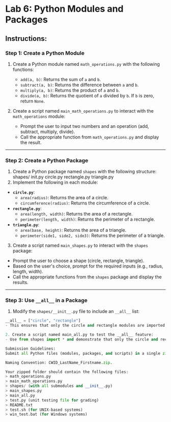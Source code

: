 # Lab 6: Python Modules and Packages

## Instructions:

### **Step 1: Create a Python Module**

1. Create a Python module named `math_operations.py` with the following functions:

   - `add(a, b)`: Returns the sum of `a` and `b`.
   - `subtract(a, b)`: Returns the difference between `a` and `b`.
   - `multiply(a, b)`: Returns the product of `a` and `b`.
   - `divide(a, b)`: Returns the quotient of `a` divided by `b`. If `b` is zero, return `None`.
2. Create a script named `main_math_operations.py` to interact with the `math_operations` module:

   - Prompt the user to input two numbers and an operation (add, subtract, multiply, divide).
   - Call the appropriate function from `math_operations.py` and display the result.

---

### **Step 2: Create a Python Package**

1. Create a Python package named `shapes` with the following structure:
   shapes/
   init.py
   circle.py
   rectangle.py
   triangle.py
2. Implement the following in each module:

- **`circle.py`**:
  - `area(radius)`: Returns the area of a circle.
  - `circumference(radius)`: Returns the circumference of a circle.
- **`rectangle.py`**:
  - `area(length, width)`: Returns the area of a rectangle.
  - `perimeter(length, width)`: Returns the perimeter of a rectangle.
- **`triangle.py`**:
  - `area(base, height)`: Returns the area of a triangle.
  - `perimeter(side1, side2, side3)`: Returns the perimeter of a triangle.

3. Create a script named `main_shapes.py` to interact with the `shapes` package:

- Prompt the user to choose a shape (circle, rectangle, triangle).
- Based on the user's choice, prompt for the required inputs (e.g., radius, length, width).
- Call the appropriate functions from the `shapes` package and display the results.

---

### **Step 3: Use `__all__` in a Package**

1. Modify the `shapes/__init__.py` file to include an `__all__` list:

```python
__all__ = ["circle", "rectangle"]
- This ensures that only the circle and rectangle modules are imported when from shapes import * is used.

2. Create a script named main_all.py to test the __all__ feature:
- Use from shapes import * and demonstrate that only the circle and rectangle modules are imported.

Submission Guidelines:
Submit all Python files (modules, packages, and scripts) in a single zip file.

Naming Convention: CWID_LastName_Firstname.zip.

Your zipped folder should contain the following files:
> math_operations.py
> main_math_operations.py
> shapes/ (with all submodules and __init__.py)
> main_shapes.py
> main_all.py
> test.py (unit testing file for grading)
> README.txt
> test.sh (for UNIX-based systems)
> win_test.bat (for Windows systems)
```
